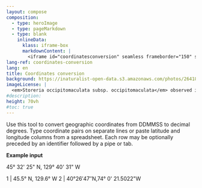 ```yaml
---
layout: compose
composition:
  - type: heroImage
  - type: pageMarkdown
  - type: blank
    inlineData: 
      klass: iframe-box
      markdownContent: |
        <iframe id="coordinatesconversion" seamless frameborder="150" src="https://data.canadensys.net/tools/coordinates" height = '790' width="1370" style="height: calc(100vh - 68px);" scrolling='yes' ></iframe>  
lang-ref: coordinates-conversion
lang: en
title: Coordinates conversion
background: https://inaturalist-open-data.s3.amazonaws.com/photos/264182624/original.jpg
imageLicense: |
  <em>Storeria occipitomaculata subsp. occipitomaculata</em> observed in Canada by Heather Haughn via [iNaturalist](https://www.gbif.org/occurrence/4076076317)
#description:
height: 70vh
#toc: true
---
```


Use this tool to convert geographic coordinates from DDMMSS to decimal degrees. Type coordinate pairs on separate lines or paste latitude and longitude columns from a spreadsheet. Each row may be optionally preceded by an identifier followed by a pipe or tab. 

**Example input**  

45° 32' 25" N, 129° 40' 31" W 
 
1 | 45.5° N, 129.6° W 
2 | 40°26′47″N,74° 0' 21.5022"W 

<script>
  var elem = document.getElementById("coordinateconversion");
  function openWidgetInFullscreen() {
    if (elem.requestFullscreen) {
      elem.requestFullscreen();
    } else if (elem.webkitRequestFullscreen) { /* Safari */
      elem.webkitRequestFullscreen();
    } else if (elem.msRequestFullscreen) { /* IE11 */
      elem.msRequestFullscreen();
    }
  }
</script>
